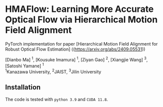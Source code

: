 # HMAFlow: Learning More Accurate Optical Flow via Hierarchical Motion Field Alignment
PyTorch implementation for paper [Hierarchical Motion Field Alignment for Robust Optical Flow Estimation] ((https://arxiv.org/abs/2409.05531))

[Dianbo Ma] <sup>1</sup>,
[Kousuke Imamura] <sup>1</sup>,
[Ziyan Gao] <sup>2</sup>,
[Xiangjie Wang] <sup>3</sup>,
[Satoshi Yamane] <sup>1</sup>
<br>
<sup>1</sup>Kanazawa University,  <sup>2</sup>JAIST,  <sup>3</sup>Jilin University

## Installation
The code is tested with `python 3.9` and `CUDA 11.8`.

